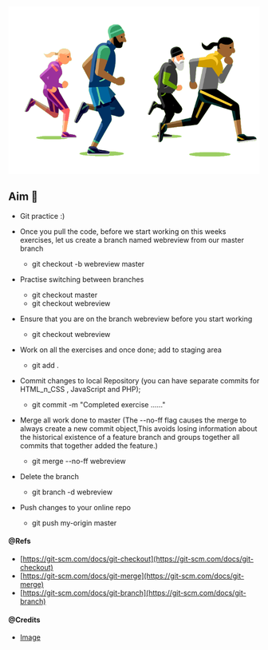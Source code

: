 <img src='../resources/images/practise.gif' alt="recap">

## Aim 🏹

- Git practice :)

- Once you pull the code, before we start working on this weeks exercises, let us create a branch named webreview from our master branch
  - git checkout -b webreview master
- Practise switching between branches
  - git checkout master
  - git checkout webreview
- Ensure that you are on the branch webreview before you start working
  - git checkout webreview
- Work on all the exercises and once done; add to staging area
  - git add .
- Commit changes to local Repository (you can have separate commits for HTML_n_CSS , JavaScript and PHP);
  - git commit -m "Completed exercise ......"
- Merge all work done to master (The --no-ff flag causes the merge to always create a new commit object,This avoids losing information about the historical existence of a feature branch and groups together all commits that together added the feature.)
  - git merge --no-ff webreview
- Delete the branch
  - git branch -d webreview
- Push changes to your online repo
  - git push my-origin master

#### @Refs
- [https://git-scm.com/docs/git-checkout](https://git-scm.com/docs/git-checkout)
- [https://git-scm.com/docs/git-merge](https://git-scm.com/docs/git-merge)
- [https://git-scm.com/docs/git-branch](https://git-scm.com/docs/git-branch)

#### @Credits
- [Image](https://www.nytimes.com/)
